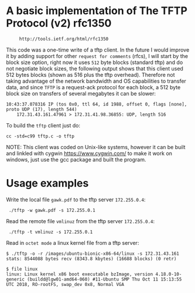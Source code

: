 # A basic implementation of The TFTP Protocol (v2) rfc1350
       
         http://tools.ietf.org/html/rfc1350

This code was a one-time write of a tftp client. In the future I would improve it by adding 
support for other `request for comments` (rfcs), I will start by the block size option, right 
now it uses `512` byte blocks (standard tftp) and do not negotiate block sizes, the following 
output shows that this client used 512 bytes blocks (shown as 516 plus the tftp overhead). 
Therefore not taking advantage of the network bandwidth and OS capabilities to transfer data, 
and since `TFTP` is a request-ack protocol for each block, a 512 byte block size on transfers
of several megabytes it can be slower:

    10:43:37.078316 IP (tos 0x0, ttl 64, id 1988, offset 0, flags [none], proto UDP (17), length 544)
        172.31.43.161.47961 > 172.31.41.98.36855: UDP, length 516

To build the `tftp` client just do:

`cc -std=c99 tftp.c -o tftp`

 NOTE: This client was coded on Unix-like systems, however it can be built and linkled with cygwin https://www.cygwin.com/ to make it work on windows, just use the gcc package and built the program.

# Usage examples

Write the local file `gawk.pdf` to the tftp server `172.255.0.4`:

     ./tftp -w gawk.pdf -s 172.255.0.1

Read the remote file `vmlinuz` from the tftp server `172.255.0.4`:

     ./tftp -t vmlinuz -s 172.255.0.1


Read in `octet mode` a linux kernel file from a tftp server:

    $ ./tftp -o -r /images/ubuntu-bionic-x86-64/linux -s 172.31.43.161
    stats: 8544088 bytes recv (8343.8 kbytes) (16688 blocks) (0 retr)

    $ file linux 
    linux: Linux kernel x86 boot executable bzImage, version 4.18.0-10-generic (buildd@lgw01-amd64-060) #11-Ubuntu SMP Thu Oct 11 15:13:55 UTC 2018, RO-rootFS, swap_dev 0x8, Normal VGA
